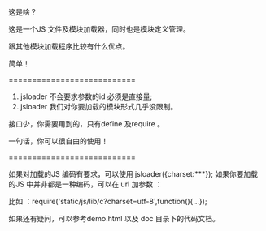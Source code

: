 这是啥？

这是一个JS 文件及模块加载器，同时也是模块定义管理。

跟其他模块加载程序比较有什么优点。

简单！

===========================

1. jsloader 不会要求参数的id 必须是直接量;
2. jsloader 我们对你要加载的模块形式几乎没限制。

接口少，你需要用到的，只有define 及require 。

一句话，你可以很自由的使用！

===========================

如果对加载的JS 编码有要求，可以使用 jsloader({charset:***});
如果你要加载的JS 中并非都是一种编码，可以在 url 加参数 ：

比如 ：require('static/js/lib/c?charset=utf-8',function(){...});

如果还有疑问，可以参考demo.html 以及 doc 目录下的代码文档。

